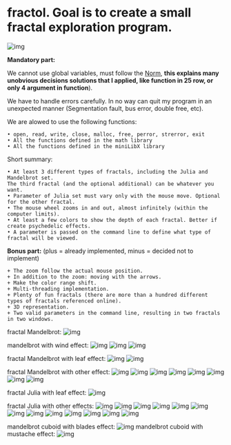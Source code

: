 # fractol. Goal is to create a small fractal exploration program.
![img](https://github.com/roma4004/fractol/blob/master/images/Screen%20Shot%202018-09-05%20at%207.32.47%20PM.png)

**Mandatory part:**

We cannot use global variables, must follow the [Norm](https://github.com/roma4004/fdf/blob/master/documentation/norme.en.pdf), **this explains many unobvious decisions solutions that I applied, like function in 25 row, or only 4 argument in function**).

We have to handle errors carefully. In no way can quit my program in an unexpected
manner (Segmentation fault, bus error, double free, etc).
	
   We are alowed to use the following functions:
   
	• open, read, write, close, malloc, free, perror, strerror, exit	
	• All the functions defined in the math library
	• All the functions defined in the miniLibX library

Short summary:

 	• At least 3 different types of fractals, including the Julia and Mandelbrot set.
    The third fractal (and the optional additional) can be whatever you want.
 	• Parameter of Julia set must vary only with the mouse move. Optional for the other fractal.
 	• The mouse wheel zooms in and out, almost infinitely (within the computer limits).
 	• At least a few colors to show the depth of each fractal. Better if create psychedelic effects.
 	• A parameter is passed on the command line to define what type of fractal will be viewed.

**Bonus part:** (plus = already implemented, minus = decided not to implement)
	
	+ The zoom follow the actual mouse position.
	+ In addition to the zoom: moving with the arrows.
	+ Make the color range shift.
	+ Multi-threading implementation.
	+ Plenty of fun fractals (there are more than a hundred different types of fractals referenced online).
	+ 3D representation.
	+ Two valid parameters in the command line, resulting in two fractals in two windows.

fractal Mandelbrot:
![img](https://github.com/roma4004/fractol/blob/master/images/Screen%20Shot%202018-09-05%20at%207.27.31%20PM.png)

mandelbrot with wind effect:
![img](https://github.com/roma4004/fractol/blob/master/images/Screen%20Shot%202018-09-04%20at%201.09.48%20PM.png)
![img](https://github.com/roma4004/fractol/blob/master/images/Screen%20Shot%202018-09-04%20at%201.10.06%20PM.png)
![img](https://github.com/roma4004/fractol/blob/master/images/Screen%20Shot%202018-09-04%20at%202.59.18%20PM.png)

fractal Mandelbrot with leaf effect:
![img](https://github.com/roma4004/fractol/blob/master/images/Screen%20Shot%202018-09-05%20at%205.53.26%20PM.png)
![img](https://github.com/roma4004/fractol/blob/master/images/Screen%20Shot%202018-09-05%20at%206.59.50%20PM.png)

fractal Mandelbrot with other effect:
![img](https://github.com/roma4004/fractol/blob/master/images/Screen%20Shot%202018-09-11%20at%203.54.16%20PM.png)
![img](https://github.com/roma4004/fractol/blob/master/images/Screen%20Shot%202018-09-11%20at%203.55.54%20PM.png)
![img](https://github.com/roma4004/fractol/blob/master/images/Screen%20Shot%202018-09-11%20at%203.57.17%20PM.png)
![img](https://github.com/roma4004/fractol/blob/master/images/Screen%20Shot%202018-09-11%20at%204.00.13%20PM.png)
![img](https://github.com/roma4004/fractol/blob/master/images/Screen%20Shot%202018-09-11%20at%204.02.18%20PM.png)
![img](https://github.com/roma4004/fractol/blob/master/images/Screen%20Shot%202018-09-11%20at%204.03.52%20PM.png)
![img](https://github.com/roma4004/fractol/blob/master/images/Screen%20Shot%202018-09-11%20at%204.38.16%20PM.png)
![img](https://github.com/roma4004/fractol/blob/master/images/Screen%20Shot%202018-09-05%20at%206.59.16%20PM.png)

fractal Julia with leaf effect: 
![img](https://github.com/roma4004/fractol/blob/master/images/Screen%20Shot%202018-09-08%20at%207.53.16%20PM.png)

fractal Julia with other effects: 
![img](https://github.com/roma4004/fractol/blob/master/images/Screen%20Shot%202018-09-10%20at%201.04.00%20PM.png)
![img](https://github.com/roma4004/fractol/blob/master/images/Screen%20Shot%202018-09-06%20at%208.18.55%20PM.png)
![img](https://github.com/roma4004/fractol/blob/master/images/Screen%20Shot%202018-09-06%20at%208.19.39%20PM.png)
![img](https://github.com/roma4004/fractol/blob/master/images/Screen%20Shot%202018-09-06%20at%208.20.34%20PM.png)
![img](https://github.com/roma4004/fractol/blob/master/images/Screen%20Shot%202018-09-06%20at%208.20.58%20PM.png)
![img](https://github.com/roma4004/fractol/blob/master/images/Screen%20Shot%202018-10-10%20at%203.47.14%20PM.png)
![img](https://github.com/roma4004/fractol/blob/master/images/Screen%20Shot%202018-10-10%20at%203.48.29%20PM.png)
![img](https://github.com/roma4004/fractol/blob/master/images/Screen%20Shot%202018-09-06%20at%208.26.10%20PM.png)
![img](https://github.com/roma4004/fractol/blob/master/images/Screen%20Shot%202018-09-06%20at%208.26.22%20PM.png)
![img](https://github.com/roma4004/fractol/blob/master/images/Screen%20Shot%202018-09-06%20at%208.26.51%20PM.png)
![img](https://github.com/roma4004/fractol/blob/master/images/Screen%20Shot%202018-09-06%20at%209.07.19%20PM.png)
![img](https://github.com/roma4004/fractol/blob/master/images/Screen%20Shot%202018-09-16%20at%205.34.07%20PM.png)
![img](https://github.com/roma4004/fractol/blob/master/images/Screen%20Shot%202018-09-16%20at%205.35.19%20PM.png)

mandelbrot cuboid with blades effect:
![img](https://github.com/roma4004/fractol/blob/master/images/Screen%20Shot%202018-09-08%20at%206.37.41%20PM.png)
mandelbrot cuboid with mustache effect:
![img](https://github.com/roma4004/fractol/blob/master/images/Screen%20Shot%202018-09-11%20at%205.42.42%20PM.png)


